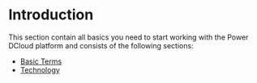 # Introduction

This section contain all basics you need to start working with the Power DCloud platform and consists of the following sections:

- [Basic Terms](./basic-terms/01-101.md)
- [Technology](./technology/01-abstract.md)